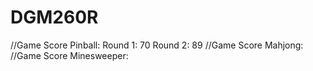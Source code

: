 # DGM260R
//Game Score Pinball: Round 1: 70 Round 2: 89
//Game Score Mahjong:
//Game Score Minesweeper: